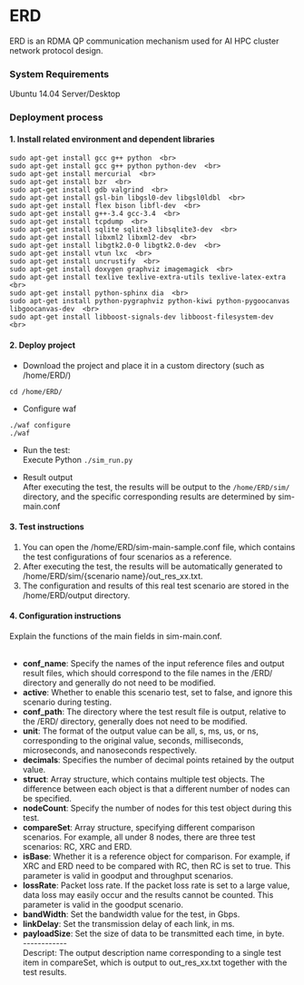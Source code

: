 # ERD
ERD is an RDMA QP communication mechanism used for AI HPC cluster network protocol design.

### System Requirements
Ubuntu 14.04 Server/Desktop

### Deployment process
#### 1. Install related environment and dependent libraries
```
sudo apt-get install gcc g++ python  <br>
sudo apt-get install gcc g++ python python-dev  <br>
sudo apt-get install mercurial  <br>
sudo apt-get install bzr  <br>
sudo apt-get install gdb valgrind  <br>
sudo apt-get install gsl-bin libgsl0-dev libgsl0ldbl  <br>
sudo apt-get install flex bison libfl-dev  <br>
sudo apt-get install g++-3.4 gcc-3.4  <br>
sudo apt-get install tcpdump  <br>
sudo apt-get install sqlite sqlite3 libsqlite3-dev  <br>
sudo apt-get install libxml2 libxml2-dev  <br>
sudo apt-get install libgtk2.0-0 libgtk2.0-dev  <br>
sudo apt-get install vtun lxc  <br>
sudo apt-get install uncrustify  <br>
sudo apt-get install doxygen graphviz imagemagick  <br>
sudo apt-get install texlive texlive-extra-utils texlive-latex-extra  <br>
sudo apt-get install python-sphinx dia  <br>
sudo apt-get install python-pygraphviz python-kiwi python-pygoocanvas libgoocanvas-dev  <br>
sudo apt-get install libboost-signals-dev libboost-filesystem-dev  <br>
```

#### 2. Deploy project
* Download the project and place it in a custom directory (such as /home/ERD/)  <br>
```
cd /home/ERD/
```

* Configure waf  <br>
```
./waf configure 
./waf 
```

* Run the test:  <br>
Execute Python `./sim_run.py`  <br>

* Result output  <br>
After executing the test, the results will be output to the `/home/ERD/sim/` directory, and the specific corresponding results are determined by sim-main.conf  <br>

#### 3. Test instructions
1) You can open the /home/ERD/sim-main-sample.conf file, which contains the test configurations of four scenarios as a reference.  <br>
2) After executing the test, the results will be automatically generated to /home/ERD/sim/{scenario name}/out_res_xx.txt.  <br>
3) The configuration and results of this real test scenario are stored in the /home/ERD/output directory.  <br>

#### 4. Configuration instructions
Explain the functions of the main fields in sim-main.conf.  <br>
  <br>
+ **conf_name**: Specify the names of the input reference files and output result files, which should correspond to the file names in the /ERD/ directory and generally do not need to be modified.  <br>
+ **active**: Whether to enable this scenario test, set to false, and ignore this scenario during testing.  <br>
+ **conf_path**: The directory where the test result file is output, relative to the /ERD/ directory, generally does not need to be modified.  <br>
+ **unit**: The format of the output value can be all, s, ms, us, or ns, corresponding to the original value, seconds, milliseconds, microseconds, and nanoseconds respectively.  <br>
+ **decimals**: Specifies the number of decimal points retained by the output value.  <br>
+ **struct**: Array structure, which contains multiple test objects. The difference between each object is that a different number of nodes can be specified.  <br>
+ **nodeCount**: Specify the number of nodes for this test object during this test.  <br>
+ **compareSet**: Array structure, specifying different comparison scenarios. For example, all under 8 nodes, there are three test scenarios: RC, XRC and ERD.  <br>
+ **isBase**: Whether it is a reference object for comparison. For example, if XRC and ERD need to be compared with RC, then RC is set to true. This parameter is valid in goodput and throughput scenarios.  <br>
+ **lossRate**: Packet loss rate. If the packet loss rate is set to a large value, data loss may easily occur and the results cannot be counted. This parameter is valid in the goodput scenario.  <br>
+ **bandWidth**: Set the bandwidth value for the test, in Gbps.  <br>
+ **linkDelay**: Set the transmission delay of each link, in ms.  <br>
+ **payloadSize**: Set the size of data to be transmitted each time, in byte.  <br>
------------     <br> 
Descript: The output description name corresponding to a single test item in compareSet, which is output to out_res_xx.txt together with the test results.  <br>
​
